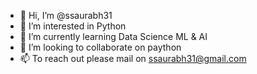 - 👋 Hi, I’m @ssaurabh31
- 👀 I’m interested in Python
- 🌱 I’m currently learning Data Science ML & AI
- 💞️ I’m looking to collaborate on paython
- 📫 To reach out please mail on ssaurabh31@gmail.com

<!---
ssaurabh31/ssaurabh31 is a ✨ special ✨ repository because its `README.md` (this file) appears on your GitHub profile.
You can click the Preview link to take a look at your changes.
--->
